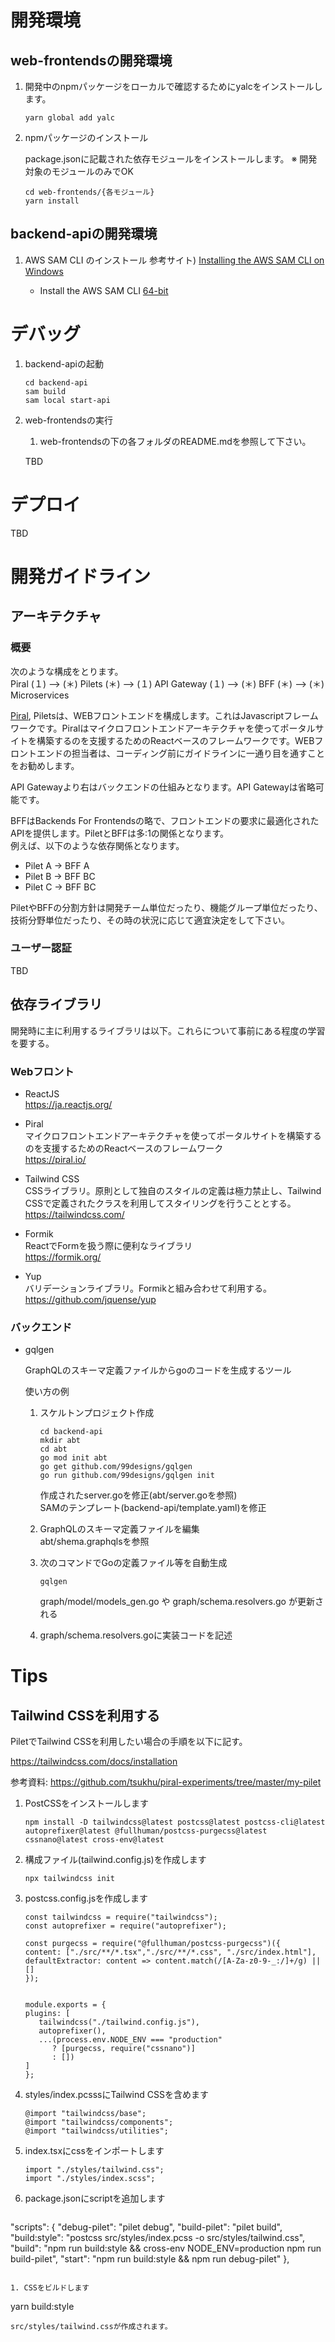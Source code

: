 # 開発環境

## web-frontendsの開発環境

1. 開発中のnpmパッケージをローカルで確認するためにyalcをインストールします。  
   ```
   yarn global add yalc
   ```

1. npmパッケージのインストール

   package.jsonに記載された依存モジュールをインストールします。
   ※ 開発対象のモジュールのみでOK
   ```
   cd web-frontends/{各モジュール}
   yarn install
   ```

## backend-apiの開発環境

1. AWS SAM CLI のインストール
   参考サイト) [Installing the AWS SAM CLI on Windows](https://docs.aws.amazon.com/serverless-application-model/latest/developerguide/serverless-sam-cli-install-windows.html)

   - Install the AWS SAM CLI [64-bit](https://github.com/aws/aws-sam-cli/releases/latest/download/AWS_SAM_CLI_64_PY3.msi)

# デバッグ

1. backend-apiの起動
   ```
   cd backend-api
   sam build
   sam local start-api
   ```
   
1. web-frontendsの実行  
   1. web-frontendsの下の各フォルダのREADME.mdを参照して下さい。

   TBD

# デプロイ

TBD

# 開発ガイドライン

## アーキテクチャ

### 概要

次のような構成をとります。  
Piral (１) --> (＊) Pilets (＊) --> (１) API Gateway (１) --> (＊) BFF (＊) --> (＊) Microservices

[Piral](https://piral.io/), Piletsは、WEBフロントエンドを構成します。これはJavascriptフレームワークです。Piralはマイクロフロントエンドアーキテクチャを使ってポータルサイトを構築するのを支援するためのReactベースのフレームワークです。WEBフロントエンドの担当者は、コーディング前にガイドラインに一通り目を通すことをお勧めします。

API Gatewayより右はバックエンドの仕組みとなります。API Gatewayは省略可能です。  

BFFはBackends For Frontendsの略で、フロントエンドの要求に最適化されたAPIを提供します。PiletとBFFは多:1の関係となります。  
例えば、以下のような依存関係となります。  
- Pilet A -> BFF A  
- Pilet B -> BFF BC  
- Pilet C -> BFF BC  

PiletやBFFの分割方針は開発チーム単位だったり、機能グループ単位だったり、技術分野単位だったり、その時の状況に応じて適宜決定をして下さい。

### ユーザー認証

TBD

## 依存ライブラリ

開発時に主に利用するライブラリは以下。これらについて事前にある程度の学習を要する。

### Webフロント

- ReactJS  
  https://ja.reactjs.org/

- Piral  
  マイクロフロントエンドアーキテクチャを使ってポータルサイトを構築するのを支援するためのReactベースのフレームワーク  
  https://piral.io/

- Tailwind CSS  
  CSSライブラリ。原則として独自のスタイルの定義は極力禁止し、Tailwind CSSで定義されたクラスを利用してスタイリングを行うこととする。  
  https://tailwindcss.com/  

- Formik  
  ReactでFormを扱う際に便利なライブラリ  
  https://formik.org/  

- Yup  
  バリデーションライブラリ。Formikと組み合わせて利用する。  
  https://github.com/jquense/yup

### バックエンド

- gqlgen  

  GraphQLのスキーマ定義ファイルからgoのコードを生成するツール

  使い方の例
  1. スケルトンプロジェクト作成  
     ```
     cd backend-api
     mkdir abt
     cd abt
     go mod init abt
     go get github.com/99designs/gqlgen
     go run github.com/99designs/gqlgen init  
     ```
     作成されたserver.goを修正(abt/server.goを参照)  
     SAMのテンプレート(backend-api/template.yaml)を修正  

   1. GraphQLのスキーマ定義ファイルを編集  
      abt/shema.graphqlsを参照

   1. 次のコマンドでGoの定義ファイル等を自動生成  
      ```
      gqlgen
      ```
      graph/model/models_gen.go や graph/schema.resolvers.go が更新される

   1. graph/schema.resolvers.goに実装コードを記述

# Tips

## Tailwind CSSを利用する

PiletでTailwind CSSを利用したい場合の手順を以下に記す。　　

https://tailwindcss.com/docs/installation

参考資料: https://github.com/tsukhu/piral-experiments/tree/master/my-pilet

1. PostCSSをインストールします
   ```
   npm install -D tailwindcss@latest postcss@latest postcss-cli@latest autoprefixer@latest @fullhuman/postcss-purgecss@latest cssnano@latest cross-env@latest
   ```

1. 構成ファイル(tailwind.config.js)を作成します
   ```
   npx tailwindcss init
   ```

1. postcss.config.jsを作成します
   ```
   const tailwindcss = require("tailwindcss");
   const autoprefixer = require("autoprefixer");

   const purgecss = require("@fullhuman/postcss-purgecss")({
   content: ["./src/**/*.tsx","./src/**/*.css", "./src/index.html"],
   defaultExtractor: content => content.match(/[A-Za-z0-9-_:/]+/g) || []
   });


   module.exports = {
   plugins: [
      tailwindcss("./tailwind.config.js"),
      autoprefixer(),
      ...(process.env.NODE_ENV === "production"
         ? [purgecss, require("cssnano")]
         : [])
   ]
   };   
   ```

1. styles/index.pcsssにTailwind CSSを含めます
   ```
   @import "tailwindcss/base";
   @import "tailwindcss/components";
   @import "tailwindcss/utilities";
   ```

1. index.tsxにcssをインポートします
   ```
   import "./styles/tailwind.css";
   import "./styles/index.scss";   
   ```

1. package.jsonにscriptを追加します
   ```
  "scripts": {
    "debug-pilet": "pilet debug",
    "build-pilet": "pilet build",
    "build:style": "postcss src/styles/index.pcss -o src/styles/tailwind.css",
    "build": "npm run build:style && cross-env NODE_ENV=production npm run build-pilet",
    "start": "npm run build:style && npm run debug-pilet"
  },
   ```

1. CSSをビルドします
   ```
   yarn build:style
   ```
   src/styles/tailwind.cssが作成されます。



